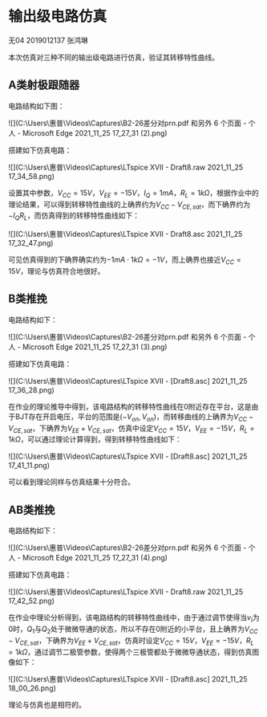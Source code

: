 # 输出级电路仿真

无04  2019012137  张鸿琳

本次仿真对三种不同的输出级电路进行仿真，验证其转移特性曲线。

## A类射极跟随器

电路结构如下图：

![](C:\Users\惠普\Videos\Captures\B2-26差分对prn.pdf 和另外 6 个页面 - 个人 - Microsoft​ Edge 2021_11_25 17_27_31 (2).png)

搭建如下仿真电路：

![](C:\Users\惠普\Videos\Captures\LTspice XVII - Draft8.raw 2021_11_25 17_34_58.png)

设置其中参数，$V_{CC}=15V$，$V_{EE}=-15V$，$I_{Q}=1mA$，$R_L=1k\Omega$，根据作业中的理论结果，可以得到转移特性曲线的上确界约为$V_{CC}-V_{CE,sat}$，而下确界约为$-I_{Q}R_L$，而仿真得到的转移特性曲线如下：

![](C:\Users\惠普\Videos\Captures\LTspice XVII - Draft8.asc 2021_11_25 17_32_47.png)

可见仿真得到的下确界确实约为$-1mA\cdot1k\Omega=-1V$，而上确界也接近$V_{CC}=15V$，理论与仿真符合地很好。

## B类推挽

电路结构如下：

![](C:\Users\惠普\Videos\Captures\B2-26差分对prn.pdf 和另外 6 个页面 - 个人 - Microsoft​ Edge 2021_11_25 17_27_31 (3).png)

搭建如下仿真电路：

![](C:\Users\惠普\Videos\Captures\LTspice XVII - [Draft8.asc] 2021_11_25 17_36_28.png)

在作业的理论推导中得到，该电路结构的转移特性曲线在$0$附近存在平台，这是由于BJT存在开启电压，平台的范围是$(-V_{on},V_{on})$，而转移曲线的上确界为$V_{CC}-V_{CE,sat}$，下确界为$V_{EE}+V_{CE,sat}$，仿真中设定$V_{CC}=15V$，$V_{EE}=-15V$，$R_L=1k\Omega$，可以通过理论计算得到，得到转移特性曲线如下：

![](C:\Users\惠普\Videos\Captures\LTspice XVII - [Draft8.asc] 2021_11_25 17_41_11.png)

可以看到理论同样与仿真结果十分符合。

## AB类推挽

电路结构如下：

![](C:\Users\惠普\Videos\Captures\B2-26差分对prn.pdf 和另外 6 个页面 - 个人 - Microsoft​ Edge 2021_11_25 17_27_31 (4).png)

搭建如下仿真电路：

![](C:\Users\惠普\Videos\Captures\LTspice XVII - Draft8.raw 2021_11_25 17_42_52.png)

在作业中理论分析得到，该电路结构的转移特性曲线中，由于通过调节使得当$v_{I}$为$0$时，$Q_1$与$Q_2$处于微微导通的状态，所以不存在$0$附近的小平台，且上确界为$V_{CC}-V_{CE,sat}$，下确界为$V_{EE}+V_{CE,sat}$，仿真时设定$V_{CC}=15V$，$V_{EE}=-15V$，$R_L=1k\Omega$，通过调节二极管参数，使得两个三极管都处于微微导通状态，得到仿真图像如下：

![](C:\Users\惠普\Videos\Captures\LTspice XVII - [Draft8.asc] 2021_11_25 18_00_26.png)

理论与仿真也是相符的。